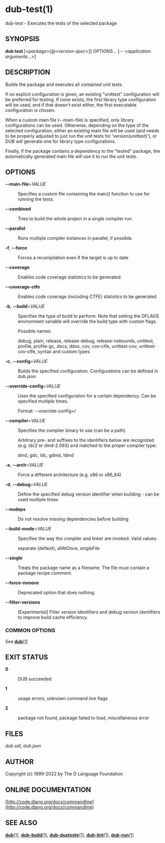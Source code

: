 # dub-test(1)
dub-test \- Executes the tests of the selected package
## SYNOPSIS
<b>dub test </b>[&lt;<i>package</i>&gt;[@&lt;<i>version-spec</i>&gt;]] <i>OPTIONS...</i>
[-- <<i>application arguments...</i>>]
## DESCRIPTION
Builds the package and executes all contained unit tests.



If no explicit configuration is given, an existing "unittest" configuration will be preferred for testing. If none exists, the first library type configuration will be used, and if that doesn't exist either, the first executable configuration is chosen.



When a custom main file (--main-file) is specified, only library configurations can be used. Otherwise, depending on the type of the selected configuration, either an existing main file will be used (and needs to be properly adjusted to just run the unit tests for 'version(unittest)'), or DUB will generate one for library type configurations.



Finally, if the package contains a dependency to the "tested" package, the automatically generated main file will use it to run the unit tests.
## OPTIONS

<dl>


<dt id="option-test---b---main-file-b-i-VALUE-i-" class="option-argname">
<a class="anchor" href="#option-test---b---main-file-b-i-VALUE-i-"></a>

<b>--main-file</b>=<i>VALUE</i>

</dt>


<dd markdown="1" class="option-desc">

Specifies a custom file containing the main() function to use for running the tests.

</dd>


<dt id="option-test---b---combined-b-" class="option-argname">
<a class="anchor" href="#option-test---b---combined-b-"></a>

<b>--combined</b>

</dt>


<dd markdown="1" class="option-desc">

Tries to build the whole project in a single compiler run.

</dd>


<dt id="option-test---b---parallel-b-" class="option-argname">
<a class="anchor" href="#option-test---b---parallel-b-"></a>

<b>--parallel</b>

</dt>


<dd markdown="1" class="option-desc">

Runs multiple compiler instances in parallel, if possible.

</dd>


<dt id="option-test---b--f-b-b---force-b-" class="option-argname">
<a class="anchor" href="#option-test---b--f-b-b---force-b-"></a>

<b>-f</b>, <b>--force</b>

</dt>


<dd markdown="1" class="option-desc">

Forces a recompilation even if the target is up to date

</dd>


<dt id="option-test---b---coverage-b-" class="option-argname">
<a class="anchor" href="#option-test---b---coverage-b-"></a>

<b>--coverage</b>

</dt>


<dd markdown="1" class="option-desc">

Enables code coverage statistics to be generated.

</dd>


<dt id="option-test---b---coverage-ctfe-b-" class="option-argname">
<a class="anchor" href="#option-test---b---coverage-ctfe-b-"></a>

<b>--coverage-ctfe</b>

</dt>


<dd markdown="1" class="option-desc">

Enables code coverage (including CTFE) statistics to be generated.

</dd>


<dt id="option-test---b--b-b-b---build-b-i-VALUE-i-" class="option-argname">
<a class="anchor" href="#option-test---b--b-b-b---build-b-i-VALUE-i-"></a>

<b>-b</b>, <b>--build</b>=<i>VALUE</i>

</dt>


<dd markdown="1" class="option-desc">

Specifies the type of build to perform. Note that setting the DFLAGS environment variable will override the build type with custom flags.

Possible names:

  debug, plain, release, release-debug, release-nobounds, unittest, profile, profile-gc, docs, ddox, cov, cov-ctfe, unittest-cov, unittest-cov-ctfe, syntax and custom types

</dd>


<dt id="option-test---b--c-b-b---config-b-i-VALUE-i-" class="option-argname">
<a class="anchor" href="#option-test---b--c-b-b---config-b-i-VALUE-i-"></a>

<b>-c</b>, <b>--config</b>=<i>VALUE</i>

</dt>


<dd markdown="1" class="option-desc">

Builds the specified configuration. Configurations can be defined in dub.json

</dd>


<dt id="option-test---b---override-config-b-i-VALUE-i-" class="option-argname">
<a class="anchor" href="#option-test---b---override-config-b-i-VALUE-i-"></a>

<b>--override-config</b>=<i>VALUE</i>

</dt>


<dd markdown="1" class="option-desc">

Uses the specified configuration for a certain dependency. Can be specified multiple times.

Format: --override-config=<dependency>/<config>

</dd>


<dt id="option-test---b---compiler-b-i-VALUE-i-" class="option-argname">
<a class="anchor" href="#option-test---b---compiler-b-i-VALUE-i-"></a>

<b>--compiler</b>=<i>VALUE</i>

</dt>


<dd markdown="1" class="option-desc">

Specifies the compiler binary to use (can be a path).

Arbitrary pre- and suffixes to the identifiers below are recognized (e.g. ldc2 or dmd-2.063) and matched to the proper compiler type:

  dmd, gdc, ldc, gdmd, ldmd

</dd>


<dt id="option-test---b--a-b-b---arch-b-i-VALUE-i-" class="option-argname">
<a class="anchor" href="#option-test---b--a-b-b---arch-b-i-VALUE-i-"></a>

<b>-a</b>, <b>--arch</b>=<i>VALUE</i>

</dt>


<dd markdown="1" class="option-desc">

Force a different architecture (e.g. x86 or x86_64)

</dd>


<dt id="option-test---b--d-b-b---debug-b-i-VALUE-i-" class="option-argname">
<a class="anchor" href="#option-test---b--d-b-b---debug-b-i-VALUE-i-"></a>

<b>-d</b>, <b>--debug</b>=<i>VALUE</i>

</dt>


<dd markdown="1" class="option-desc">

Define the specified debug version identifier when building - can be used multiple times

</dd>


<dt id="option-test---b---nodeps-b-" class="option-argname">
<a class="anchor" href="#option-test---b---nodeps-b-"></a>

<b>--nodeps</b>

</dt>


<dd markdown="1" class="option-desc">

Do not resolve missing dependencies before building

</dd>


<dt id="option-test---b---build-mode-b-i-VALUE-i-" class="option-argname">
<a class="anchor" href="#option-test---b---build-mode-b-i-VALUE-i-"></a>

<b>--build-mode</b>=<i>VALUE</i>

</dt>


<dd markdown="1" class="option-desc">

Specifies the way the compiler and linker are invoked. Valid values:

  separate (default), allAtOnce, singleFile

</dd>


<dt id="option-test---b---single-b-" class="option-argname">
<a class="anchor" href="#option-test---b---single-b-"></a>

<b>--single</b>

</dt>


<dd markdown="1" class="option-desc">

Treats the package name as a filename. The file must contain a package recipe comment.

</dd>


<dt id="option-test---b---force-remove-b-" class="option-argname">
<a class="anchor" href="#option-test---b---force-remove-b-"></a>

<b>--force-remove</b>

</dt>


<dd markdown="1" class="option-desc">

Deprecated option that does nothing.

</dd>


<dt id="option-test---b---filter-versions-b-" class="option-argname">
<a class="anchor" href="#option-test---b---filter-versions-b-"></a>

<b>--filter-versions</b>

</dt>


<dd markdown="1" class="option-desc">

[Experimental] Filter version identifiers and debug version identifiers to improve build cache efficiency.

</dd>


</dl>

### COMMON OPTIONS
See [<b>dub</b>(1)](dub.md)
## EXIT STATUS

<dl markdown="1">

<dt markdown="1">

<b>0</b>

</dt>
<dd markdown="1">

DUB succeeded

</dd>
<dt markdown="1">

<b>1</b>

</dt>
<dd markdown="1">

usage errors, unknown command line flags

</dd>
<dt markdown="1">

<b>2</b>

</dt>
<dd markdown="1">

package not found, package failed to load, miscellaneous error

</dd>

</dl>

## FILES
<i>dub.sdl</i>, <i>dub.json</i>
## AUTHOR
Copyright (c) 1999-2022 by The D Language Foundation
## ONLINE DOCUMENTATION
[http://code.dlang.org/docs/commandline](http://code.dlang.org/docs/commandline)
## SEE ALSO
[<b>dub</b>(1)](dub.md), [<b>dub-build</b>(1)](dub-build.md), [<b>dub-dustmite</b>(1)](dub-dustmite.md), [<b>dub-lint</b>(1)](dub-lint.md), [<b>dub-run</b>(1)](dub-run.md)
